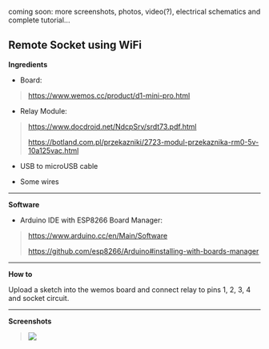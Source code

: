 coming soon: more screenshots, photos, video(?), electrical schematics and complete tutorial...

Remote Socket using WiFi
------------------------

**Ingredients**

 - Board:

> https://www.wemos.cc/product/d1-mini-pro.html

  
- Relay Module:

> https://www.docdroid.net/NdcpSrv/srdt73.pdf.html  
> 
> https://botland.com.pl/przekazniki/2723-modul-przekaznika-rm0-5v-10a125vac.html

- USB to microUSB cable
  
- Some wires


----------

**Software**


- Arduino IDE with ESP8266 Board Manager:

> https://www.arduino.cc/en/Main/Software
> 
> https://github.com/esp8266/Arduino#installing-with-boards-manager

----------

**How to**

Upload a sketch into the wemos board and connect relay to pins 1, 2, 3, 4 and socket circuit.

----------

**Screenshots**

> <img src="http://i.imgur.com/ZI1yKKw.png"></img>

